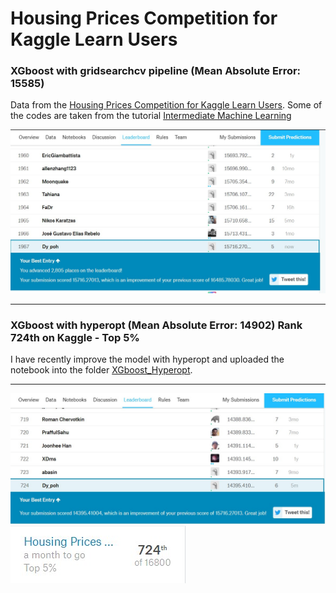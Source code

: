 # Housing Prices Competition for Kaggle Learn Users

### XGboost with gridsearchcv pipeline (Mean Absolute Error: 15585)

Data from the [Housing Prices Competition for Kaggle Learn Users](https://www.kaggle.com/c/home-data-for-ml-course). 
Some of the codes are taken from the tutorial [Intermediate Machine Learning](https://www.kaggle.com/learn/intermediate-machine-learning)

![alt text](https://github.com/Unicorndy/Housing-Prices-Competition-for-Kaggle-Learn-Users/blob/master/Rank1967%20on%20kaggle.jpg)

***
### XGboost with hyperopt (Mean Absolute Error: 14902) Rank 724th on Kaggle - Top 5%
I have recently improve the model with hyperopt and uploaded the notebook into the folder [XGboost_Hyperopt](https://github.com/Unicorndy/Housing-Prices-Competition-for-Kaggle-Learn-Users/tree/master/XGboost_Hyperopt).
***
![alt text](https://github.com/Unicorndy/Housing-Prices-Competition-for-Kaggle-Learn-Users/blob/master/XGboost_Hyperopt/Rank724%20on%20kaggle.jpg)
![alt text](https://github.com/Unicorndy/Housing-Prices-Competition-for-Kaggle-Learn-Users/blob/master/XGboost_Hyperopt/Top%205percent%20on%20kaggle.jpg)
